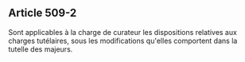 Article 509-2
----
Sont applicables à la charge de curateur les dispositions relatives aux charges
tutélaires, sous les modifications qu'elles comportent dans la tutelle des
majeurs.
